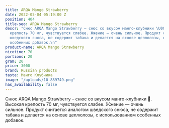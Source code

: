 ```yaml
---
title: ARQA Mango Strawberry
date: 2022-05-04 05:19:00 Z
position: 404
title-seo: ARQA Mango Strawberry
descr: "Снюс ARQA Mango Strawberry – снюс со вкусом манго-клубники \U0001F353. Высокая
  крепость 70 мг, чувствуется слабее. Жжение — очень сильное. Продукт считается аналогом
  шведского снюса, не содержит табака и делается на основе целлюлозы, с использованием
  особенных добавок.\n"
product-name: ARQA Mango Strawberry
nicotine: 70
portions: 20
gram: 20
price: 3000
brand: Russian products
taste: Манго Клубника
image: "/uploads/10-889749.png"
has_availability: false
---
```


Снюс ARQA Mango Strawberry – снюс со вкусом манго-клубники 🍓. Высокая крепость 70 мг, чувствуется слабее. Жжение — очень сильное. Продукт считается аналогом шведского снюса, не содержит табака и делается на основе целлюлозы, с использованием особенных добавок.
